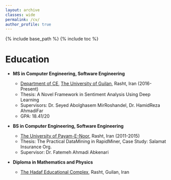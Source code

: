 ```yaml
---
layout: archive
classes: wide
permalink: /cv/
author_profile: true
---
```

{% include base_path %}
{% include toc %}
# Education
 * <b>MS in Computer Engineering, Software Engineering</b><br>
   * [Department of CE](http://ce.guilan.ac.ir/), [The University of Guilan](http://guilan.ac.ir/en/), Rasht, Iran (2016-Present)<br>
   * Thesis: A Novel Framework in Sentiment Analysis Using Deep Learning<br>
   * Supervisors: Dr. Seyed Abolghasem MirRoshandel, Dr. HamidReza AhmadiFar
   * GPA: 18.41/20

 * <b>BS in Computer Engineering, Software Engineering</b><br>
   * [The University of Payam-E-Noor](http://en.pnu.ac.ir/Portal/Home/), Rasht, Iran (2011-2015)<br>
   * Thesis: The Practical DataMining in RapidMiner, Case Study: Salamat Insurance Org.<br>
   * Supervisor: Dr. Fatemeh Ahmadi Abkenari

 * <b>Diploma in Mathematics and Physics</b><br>
   * [The Hadaf Educational Complex](http://hadafec.sams.ir), Rasht, Guilan, Iran<br>

